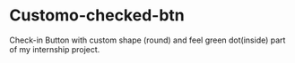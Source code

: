 # Customo-checked-btn

Check-in Button with custom shape (round) and feel green dot(inside) part of my internship project.
